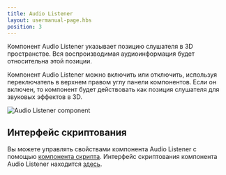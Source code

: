 ```yaml
---
title: Audio Listener
layout: usermanual-page.hbs
position: 3
---
```


Компонент Audio Listener указывает позицию слушателя в 3D пространстве. Вся воспроизводимая аудиоинформация будет относительна этой позиции.

Компонент Audio Listener можно включить или отключить, используя переключатель в верхнем правом углу панели компонентов. Если он включен, то компонент будет действовать как позиция слушателя для звуковых эффектов в 3D.

![Audio Listener component][1]

## Интерфейс скриптования

Вы можете управлять свойствами компонента Audio Listener с помощью [компонента скрипта][2]. Интерфейс скриптования компонента Audio Listener находится [здесь][3].

[1]: /images/user-manual/scenes/components/component-audiolistener.png
[2]: /user-manual/packs/components/script
[3]: /api/pc.AudioListenerComponent.html
